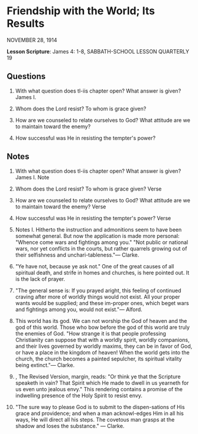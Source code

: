 # Friendship with the World; Its Results
NOVEMBER 28, 1914

**Lesson Scripture**: James 4: 1-8, SABBATH-SCHOOL LESSON QUARTERLY 19

## Questions

1. With what question does tl-iis chapter open? What answer is given? James I.

12. Whom does the Lord resist? To whom is grace given? 

13. How are we counseled to relate ourselves to God? What attitude are we to maintain toward the enemy? 

15. How successful was He in resisting the tempter's power? 

## Notes

1. With what question does tl-iis chapter open? What answer is given? James I. Note

12. Whom does the Lord resist? To whom is grace given? Verse

13. How are we counseled to relate ourselves to God? What attitude are we to maintain toward the enemy? Verse

15. How successful was He in resisting the tempter's power? Verse

7. Notes I. Hitherto the instruction and admonitions seem to have been somewhat general. But now the application is made more personal: "Whence come wars and fightings among you." "Not public or national wars, nor yet conflicts in the courts, but rather quarrels growing out of their selfishness and unchari-tableness."— Clarke.

2. "Ye have not, because ye ask not." One of the great causes of all spiritual death, and strife in homes and churches, is here pointed out. It is the lack of prayer.

3. "The general sense is: If you prayed aright, this feeling of continued craving after more of worldly things would not exist. All your proper wants would be supplied; and these im-proper ones, which beget wars and fightings among you, would not exist."— Alford.

4. This world has its god. We can not worship the God of heaven and the god of this world. Those who bow before the god of this world are truly the enemies of God. "How strange it is that people professing Christianity can suppose that with a worldly spirit, worldly companions, and their lives governed by worldly maxims, they can be in favor of God, or have a place in the kingdom of heaven! When the world gets into the church, the church becomes a painted sepulcher, its spiritual vitality being extinct."— Clarke.

5. , The Revised Version, margin, reads: "Or think ye that the Scripture speaketh in vain? That Spirit which He made to dwell in us yearneth for us even unto jealous envy." This rendering contains a promise of the indwelling presence of the Holy Spirit to resist envy.

6. "The sure way to please God is to submit to the dispen-sations of His grace and providence; and when a man acknowl-edges Him in all his ways, He will direct all his steps. The covetous man grasps at the shadow and loses the substance." — Clarke.
